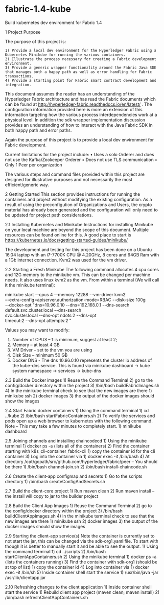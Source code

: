 # fabric-1.4-kube
Build kubernetes dev environment for Fabric 1.4

1 Project Purpose

The purpose of this project is:

    1) Provide a local dev environment for the Hyperledger Fabric using a Kubernetes Minikube for running the various containers.
    2) Illustrate the process necessary for creating a Fabric development environment.
    3) Provide a generic wrapper functionality around the Fabric Java SDK that manages both a happy path as well as error handling for Fabric transactions.
    4) Provide a starting point for Fabric smart contract development and integration.
    

This document assumes the reader has an understanding of the Hyperledger Fabric architecture and has read the Fabric documents which can be found at http://hyperledger-fabric.readthedocs.io/en/latest/ . The configuration information provided here is more an extension of this information targeting how the various process interdependencies work at a physical level. In addition the sdk wrapper implementation discussion provides an understanding of how to interact with the Java Fabric SDK in both happy path and error paths.

Again the purpose of this project is to provide a local dev environment for Fabric development.

Current limitations for the project include:
    • Uses a solo Orderer and does not use the Kafka/Zookeeper Orderer
    • Does not use TLS communication
    • Only 1 Peer per organization

The various steps and command files provided within this project are designed for illustrative purposes and not necessarily the most efficient/generic way.

2 Getting Started
This section provides instructions for running the containers and project without modifying the existing configuration. As a result of using the preconfigution of Organizations and Users, the crypto material has already been generated and the configuration will only need to be updated for project path considerations.

2.1 Installing Kubernetes and Minikube
Instructions for installing Minikube on your local machine are beyond the scope of this document. Multiple resources can be found online for this. A good place to start is 
https://kubernetes.io/docs/getting-started-guides/minikube/  

The development and testing for this project has been done on a Ubuntu 16.04 laptop with an i7-7700K CPU @ 4.20GHz, 8 cores and 64GB Ram with a 1Gb internet connection. Kvm2 was used for the vm driver.

2.2 Starting a Fresh Minikube
The following command allocates 4 cpu cores and 12G memory to the minikube vm. This can be changed per machine needs. It also uses linux kvm2 as the vm. From within a terminal (We will call it the minikube terminal):

minikube start --cpus 4 --memory 12288 --vm-driver kvm2 \
–-extra-config=apiserver.authorization-mode=RBAC --disk-size 100g \
--docker-opt "dns=10.96.0.10 --dns=192.168.0.1 --dns-search \
default.svc.cluster.local --dns-search \
svc.cluster.local --dns-opt ndots:2 --dns-opt \
timeout:2 --dns-opt attempts:2 "

Values you may want to modify:
1) Number of CPUS – 1 is minimum, suggest at least 2;
2) Memory – at least 4 GB
3) VM Driver – set to the vm you are using
3) Disk Size – minimum 50 GB
5) Docker DNS - The dns 10.96.0.10 represents the cluster ip address of the kube-dns service. This is found via minikube dashboard → kube system namespace → services → kube-dns	


2.3 Build the Docker images
    1) Reuse the Command Terminal
    2) go to the config/docker directory within the project
    3) /bin/bash buildFabricImages.sh
    4) In the minikube terminal check to see that the new images are there
        1) minikube ssh
        2) docker images
        3) the output of the docker images should show the images
       
2.4 Start Fabric docker containers
    1) Using the command terminal
        1) cd ../kube
        2) /bin/bash startFabricContainers.sh
    2) To verify the services and pods open up a web browser to kubernetes with the following command. Note – This may take a few minutes to completely start.
        1) minikube dashboard


2.5 Joining channels and installing chaincodecd
    1) Using the minikube terminal
        1) docker ps -a (lists all of the containers)
    2) Find the container starting with k8s_cli-container_fabric-cli
        1) copy the container id for the cli container
    3) Log into the container via
        1) docker exec -it <container id> /bin/bash
    4) At directory /opt/gopath/src/github.com/hyperledger/fabric/peer – You should be there
        1) /bin/bash channel-join.sh
        2) /bin/bash install-chaincode.sh


2.6 Create the client-app configmap and secrets
    1) Go to the scripts directory
        1) /bin/bash createConfigAndSecrets.sh

2.7 Build the client-core project
    1) Run maven clean
    2) Run maven install – the install will copy to jar to the builder project


2.8 Build the Client App Images
    1) Reuse the Command Terminal
    2) go to the config/docker directory within the project
    3) /bin/bash buildClientAppImages.sh
    4) In the minikube terminal check to see that the new images are there
        1) minikube ssh
        2) docker images
        3) the output of the docker images should show the images

2.9 Starting the client-app service(s)
Note the container is currently set to not start the jar, this can be changed via the sdk-org1.yaml file. To start with though it is better to manually start it and be able to see the output.
    1) Using the command terminal
        1) cd ../scripts
        2) /bin/bash startClientAppContainers.sh
    2) Using the minikube terminal
        1) docker ps -a (lists the containers running)
    3) Find the container with sdk-org1 (should be at top of list)
        1) copy the container id
    4) Log into container via
        1) docker exec -it <container id> /bin/sh
    5) Inside container shell start the service
        1) /usr/bin/java -jar /usr/lib/clientapp.jar

2.10 Refreshing changes to the client application
    1) Inside container shell start the service
        1) Rebuild client app project (maven clean; maven install)
        2) /bin/bash refreshClientAppContainers.sh
